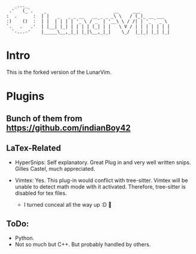 ```
   _..._                             
 .'   (_`.    _                         __     ___           
:  .      :  | |   _   _ _ __   __ _ _ _\ \   / (_)_ __ ___  
:)    ()  :  | |  | | | | '_ \ / _` | '__\ \ / /| | '_ ` _ \ 
`.   .   .'  | |__| |_| | | | | (_| | |   \ V / | | | | | | |
  `-...-'    |_____\__,_|_| |_|\__,_|_|    \_/  |_|_| |_| |_|
```

# Intro
This is the forked version of the LunarVim.

# Plugins

## Bunch of them from https://github.com/indianBoy42

## LaTex-Related

  - HyperSnips: Self explanatory. Great Plug in and very well written snips. Gilles Castel, much appreciated.

  - Vimtex: Yes. This plug-in would conflict with tree-sitter. Vimtex will be unable to detect math mode with it activated. Therefore, tree-sitter is disabled for tex files.

    - I turned conceal all the way up :D 🤭

## ToDo: 

  - Python.
  - Not so much but C++. But probably handled by others.
